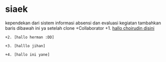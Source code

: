 siaek
=====
kependekan dari sistem informasi absensi dan evaluasi kegiatan
tambahkan baris dibawah ini ya setelah clone
+Collaborator
	+1. [hallo choirudin disini](https://twitter.com/choirudin22)

	+2. [hallo herman :DD]

	+3. [halllo jihan]

	+4. [hallo ini yane]
